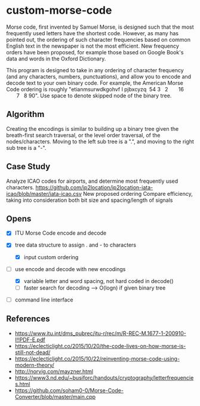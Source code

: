 # custom-morse-code

Morse code, first invented by Samuel Morse, is designed such that the most frequently used letters have the shortest code. However, as many has pointed out, the ordering of such character frequencies based on common English text in the newspaper is not the most efficient. New frequency orders have been proposed, for example those based on Google Book's data and words in the Oxford Dictionary. 

This program is designed to take in any ordering of character frequency (and any characters, numbers, punctuations), and allow you to encode and decode text to your own binary code. For example, the American Morse Code ordering is roughly "etianmsurwdkgohvf l pjbxcyzq &nbsp;54 3 &nbsp;&nbsp;2 &nbsp;&nbsp;&nbsp;&nbsp;&nbsp;&nbsp;16 &nbsp;&nbsp;&nbsp;&nbsp;&nbsp;&nbsp;&nbsp;7 &nbsp;&nbsp;8 90". Use space to denote skipped node of the binary tree.

## Algorithm
Creating the encodings is similar to building up a binary tree given the breath-first search traversal, or the level order traversal, of the nodes/characters. Moving to the left sub tree is a ".", and moving to the right sub tree is a "-". 

## Case Study
Analyze ICAO codes for airports, and determine most frequently used characters.
https://github.com/ip2location/ip2location-iata-icao/blob/master/iata-icao.csv 
New proposed ordering
Compare efficiency, taking into consideration both bit size and spacing/length of signals 

## Opens
- [x] ITU Morse Code encode and decode
- [x] tree data structure to assign . and - to characters
  - [x] input custom ordering
- [ ] use encode and decode with new encodings
  - [x] variable letter and word spacing, not hard coded in decode()
  - [ ] faster search for decoding --> O(logn) if given binary tree
- [ ] command line interface 


## References 
* https://www.itu.int/dms_pubrec/itu-r/rec/m/R-REC-M.1677-1-200910-I!!PDF-E.pdf 
* https://eclecticlight.co/2015/10/20/the-code-lives-on-how-morse-is-still-not-dead/
* https://eclecticlight.co/2015/10/22/reinventing-morse-code-using-modern-theory/
* http://norvig.com/mayzner.html 
* https://www3.nd.edu/~busiforc/handouts/cryptography/letterfrequencies.html 
* https://github.com/soham0-0/Morse-Code-Converter/blob/master/main.cpp